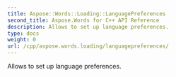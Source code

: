 ```yaml
---
title: Aspose::Words::Loading::LanguagePreferences
second_title: Aspose.Words for C++ API Reference
description: Allows to set up language preferences. 
type: docs
weight: 0
url: /cpp/aspose.words.loading/languagepreferences/
---
```


Allows to set up language preferences. 


